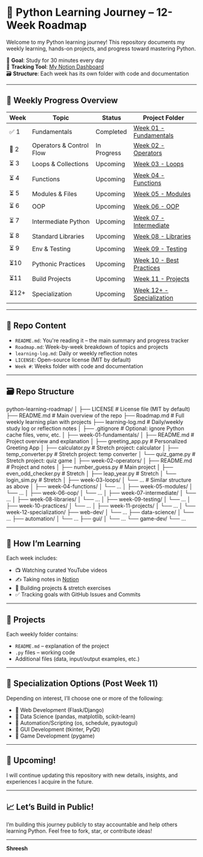 # 🐍 Python Learning Journey – 12-Week Roadmap

Welcome to my Python learning journey! This repository documents my weekly learning, hands-on projects, and progress toward mastering Python.

📅 **Goal**: Study for 30 minutes every day  
🧠 **Tracking Tool**: [My Notion Dashboard](https://www.notion.so/Python-1f9f41288a83815bb0c5d9d9abe78667?pvs=4)  
🗃 **Structure**: Each week has its own folder with code and documentation

---

## 📘 Weekly Progress Overview

| Week | Topic                     | Status      | Project Folder            |
|------|---------------------------|-------------|----------------------------|
| ✅ 1 | Fundamentals              | Completed   | [Week 01 - Fundamentals](./week-01-fundamentals) |
| 🔄 2 | Operators & Control Flow | In Progress | [Week 02 - Operators](./week-02-operators)       |
| ⏳ 3 | Loops & Collections       | Upcoming    | [Week 03 - Loops](./week-03-loops)              |
| ⏳ 4 | Functions                 | Upcoming    | [Week 04 - Functions](./week-04-functions)      |
| ⏳ 5 | Modules & Files           | Upcoming    | [Week 05 - Modules](./week-05-modules)          |
| ⏳ 6 | OOP                       | Upcoming    | [Week 06 - OOP](./week-06-oop)                  |
| ⏳ 7 | Intermediate Python       | Upcoming    | [Week 07 - Intermediate](./week-07-intermediate)|
| ⏳ 8 | Standard Libraries        | Upcoming    | [Week 08 - Libraries](./week-08-libraries)      |
| ⏳ 9 | Env & Testing             | Upcoming    | [Week 09 - Testing](./week-09-testing)          |
| ⏳10 | Pythonic Practices        | Upcoming    | [Week 10 - Best Practices](./week-10-practices) |
| ⏳11 | Build Projects            | Upcoming    | [Week 11 - Projects](./week-11-projects)        |
| ⏳12+| Specialization            | Upcoming    | [Week 12+ - Specialization](./week-12-specialization) |

---

## 📂 Repo Content

- `README.md`: You're reading it – the main summary and progress tracker
- `Roadmap.md`: Week-by-week breakdown of topics and projects
- `learning-log.md`: Daily or weekly reflection notes
- `LICENSE`: Open-source license (MIT by default)
- `Week #`: Weeks folder with code and documentation

---

## 🗃️ Repo Structure

python-learning-roadmap/
│
├── LICENSE                       # License file (MIT by default)
├── README.md                     # Main overview of the repo
├── Roadmap.md                    # Full weekly learning plan with projects
├── learning-log.md               # Daily/weekly study log or reflection notes
│
├── .gitignore                    # Optional: ignore Python cache files, venv, etc.
│
├── week-01-fundamentals/
│   ├── README.md                 # Project overview and explanation
│   ├── greeting_app.py          # Personalized Greeting App
│   ├── calculator.py            # Stretch project: calculator
│   ├── temp_converter.py        # Stretch project: temp converter
│   └── quiz_game.py             # Stretch project: quiz game
│
├── week-02-operators/
│   ├── README.md                 # Project and notes
│   ├── number_guess.py          # Main project
│   ├── even_odd_checker.py      # Stretch
│   ├── leap_year.py             # Stretch
│   └── login_sim.py             # Stretch
│
├── week-03-loops/
│   └── ...                      # Similar structure as above
│
├── week-04-functions/
│   └── ...
│
├── week-05-modules/
│   └── ...
│
├── week-06-oop/
│   └── ...
│
├── week-07-intermediate/
│   └── ...
│
├── week-08-libraries/
│   └── ...
│
├── week-09-testing/
│   └── ...
│
├── week-10-practices/
│   └── ...
│
├── week-11-projects/
│   └── ...
│
└── week-12-specialization/
    ├── web-dev/
    │   └── ...
    ├── data-science/
    │   └── ...
    ├── automation/
    │   └── ...
    ├── gui/
    │   └── ...
    └── game-dev/
        └── ...

---

## 🧠 How I’m Learning

Each week includes:
- 📺 Watching curated YouTube videos
- ✍️ Taking notes in [Notion](https://www.notion.so/YOUR-LINK)
- 🧪 Building projects & stretch exercises
- ✅ Tracking goals with GitHub Issues and Commits

---

## 🧪 Projects

Each weekly folder contains:
- `README.md` – explanation of the project
- `.py` files – working code
- Additional files (data, input/output examples, etc.)

---

## 📌 Specialization Options (Post Week 11)

Depending on interest, I’ll choose one or more of the following:
- 🔹 Web Development (Flask/Django)
- 🔹 Data Science (pandas, matplotlib, scikit-learn)
- 🔹 Automation/Scripting (os, schedule, pyautogui)
- 🔹 GUI Development (tkinter, PyQt)
- 🔹 Game Development (pygame)

---

## 🔮 Upcoming!

I will continue updating this repository with new details, insights, and experiences I acquire in the future.

---

## 📈 Let’s Build in Public!

I’m building this journey publicly to stay accountable and help others learning Python. Feel free to fork, star, or contribute ideas!

---
**Shreesh**

